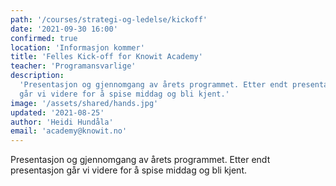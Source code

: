 ```yaml
---
path: '/courses/strategi-og-ledelse/kickoff'
date: '2021-09-30 16:00'
confirmed: true
location: 'Informasjon kommer'
title: 'Felles Kick-off for Knowit Academy'
teacher: 'Programansvarlige'
description:
  'Presentasjon og gjennomgang av årets programmet. Etter endt presentasjon
  går vi videre for å spise middag og bli kjent.'
image: '/assets/shared/hands.jpg'
updated: '2021-08-25'
author: 'Heidi Hundåla'
email: 'academy@knowit.no'
---
```


Presentasjon og gjennomgang av årets programmet. Etter endt presentasjon går
vi videre for å spise middag og bli kjent.
